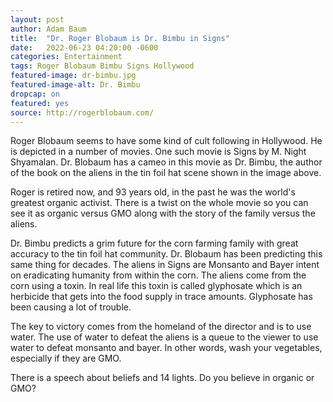 ```yaml
---
layout: post 
author: Adam Baum 
title:  "Dr. Roger Blobaum is Dr. Bimbu in Signs"
date:   2022-06-23 04:20:00 -0600
categories: Entertainment
tags: Roger Blobaum Bimbu Signs Hollywood
featured-image: dr-bimbu.jpg
featured-image-alt: Dr. Bimbu
dropcap: on
featured: yes
source: http://rogerblobaum.com/ 
---
```

Roger Blobaum seems to have some kind of cult following in Hollywood. He is depicted in a number of movies. One such movie is Signs by M. Night Shyamalan. Dr. Blobaum has a cameo in this movie as Dr. Bimbu, the author of the book on the aliens in the tin foil hat scene shown in the image above. 

Roger is retired now, and 93 years old, in the past he was the world's greatest organic activist. There is a twist on the whole movie so you can see it as organic versus GMO along with the story of the family versus the aliens. 

Dr. Bimbu predicts a grim future for the corn farming family with great accuracy to the tin foil hat community. Dr. Blobaum has been predicting this same thing for decades. The aliens in Signs are Monsanto and Bayer intent on eradicating humanity from within the corn. The aliens come from the corn using a toxin. In real life this toxin is called glyphosate which is an herbicide that gets into the food supply in trace amounts. Glyphosate has been causing a lot of trouble.  

The key to victory comes from the homeland of the director and is to use water. The use of water to defeat the aliens is a queue to the viewer to use water to defeat monsanto and bayer. In other words, wash your vegetables, especially if they are GMO. 

There is a speech about beliefs and 14 lights. Do you believe in organic or GMO? 

